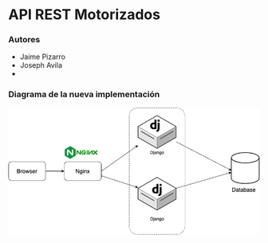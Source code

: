 # API REST Motorizados
### Autores
- Jaime Pizarro
- Joseph Avila
- 
### Diagrama de la nueva implementación

![Diagram](images/diagram.png)


